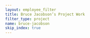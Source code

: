 ```yaml
---
layout: employee_filter
title: Bruce Jacobson’s Project Work
filter_type: project
name: bruce-jacobson
skip_index: true
---
```

